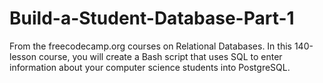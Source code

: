 # Build-a-Student-Database-Part-1
From the freecodecamp.org courses on Relational Databases.
In this 140-lesson course, you will create a Bash script that uses SQL to enter information about your computer science students into PostgreSQL.
